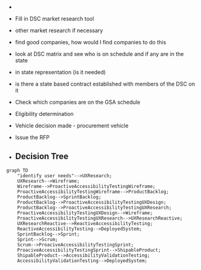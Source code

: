 

- 
- Fill in DSC market research tool
- other market research if necessary
- find good companies, how would I find companies to do this
- look at DSC matrix and see who is on schedule and if any are in the state
- in state representation (is it needed)
- is there a state based contract established with members of the DSC on it
- Check which companies are on the GSA schedule
- Eligibility determination
- Vehicle decision made - procurement vehicle
- Issue the RFP

- ## Decision Tree
```mermaid
graph TD
    "identify user needs"-->UXResearch;
    UXResearch-->Wireframe;
    Wireframe-->ProactiveAccessibilityTestingWireframe;
    ProactiveAccessibilityTestingWireframe-->ProductBacklog;
    ProductBacklog-->SprintBacklog;
    ProductBacklog-->ProactiveAccessibilityTestingUXDesign;
    ProductBacklog-->ProactiveAccessibilityTestingUXResearch;
    ProactiveAccessibilityTestingUXDesign-->Wireframe;
    ProactiveAccessibilityTestingUXResearch-->UXResearchReactive;
    UXResearchReactive-->ReactiveAccessibilityTesting;
    ReactiveAccessibilityTesting-->DeployedSystem;
    SprintBacklog-->Sprint;
    Sprint-->Scrum;
    Scrum-->ProaciveAccessibilityTestingSprint;
    ProaciveAccessibilityTestingSprint-->ShipableProduct;
    ShipableProduct-->AccessibilityValidationTesting;
    AccessibilityValidationTesting-->DeployedSystem;
```
